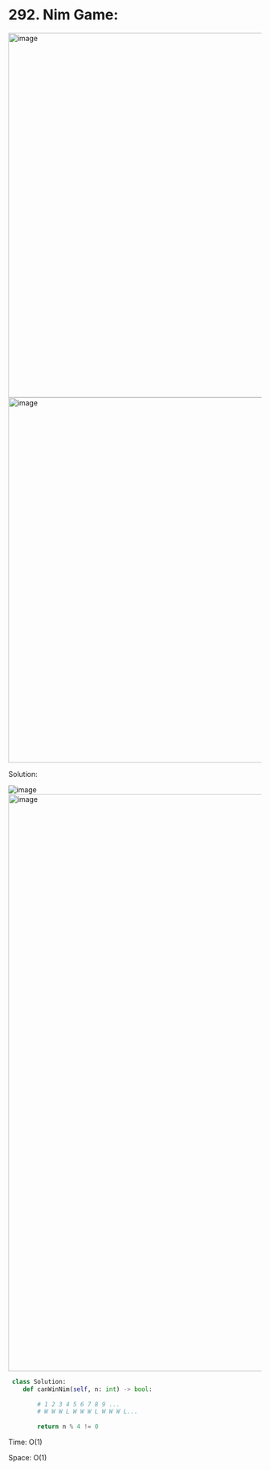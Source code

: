# 292. Nim Game:

<img width="724" alt="image" src="https://user-images.githubusercontent.com/35987583/168464322-6c6f01dc-037f-40e5-8a79-65743c1c91d7.png">
<img width="725" alt="image" src="https://user-images.githubusercontent.com/35987583/168464330-0ed0a70c-ade4-45c2-9433-ade58093dc19.png">

Solution:

![image](https://user-images.githubusercontent.com/35987583/168464713-7fe3fa60-697b-4d35-83c8-87ca7ef7ef7d.png)
<img width="1146" alt="image" src="https://user-images.githubusercontent.com/35987583/168464733-1fc76f2c-4b76-410f-b2b0-856ebe39f498.png">


```python
 class Solution:
    def canWinNim(self, n: int) -> bool:
        
        # 1 2 3 4 5 6 7 8 9 ...
        # W W W L W W W L W W W L...
        
        return n % 4 != 0
```

Time: O(1)

Space: O(1)

